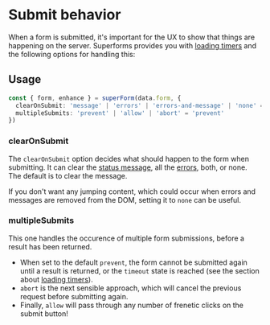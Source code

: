 
# Submit behavior

<Head title="Submit behavior" />

When a form is submitted, it's important for the UX to show that things are happening on the server. Superforms provides you with [loading timers](/concepts/timers) and the following options for handling this:

## Usage

```ts
const { form, enhance } = superForm(data.form, {
  clearOnSubmit: 'message' | 'errors' | 'errors-and-message' | 'none' = 'message'
  multipleSubmits: 'prevent' | 'allow' | 'abort' = 'prevent'
})
```

### clearOnSubmit

The `clearOnSubmit` option decides what should happen to the form when submitting. It can clear the [status message](/concepts/messages), all the [errors](/concepts/error-handling), both, or none. The default is to clear the message.

If you don't want any jumping content, which could occur when errors and messages are removed from the DOM, setting it to `none` can be useful.

### multipleSubmits

This one handles the occurence of multiple form submissions, before a result has been returned.

- When set to the default `prevent`, the form cannot be submitted again until a result is returned, or the `timeout` state is reached (see the section about [loading timers](/concepts/timers)).
- `abort` is the next sensible approach, which will cancel the previous request before submitting again.
- Finally, `allow` will pass through any number of frenetic clicks on the submit button!

<Next section={concepts} />
